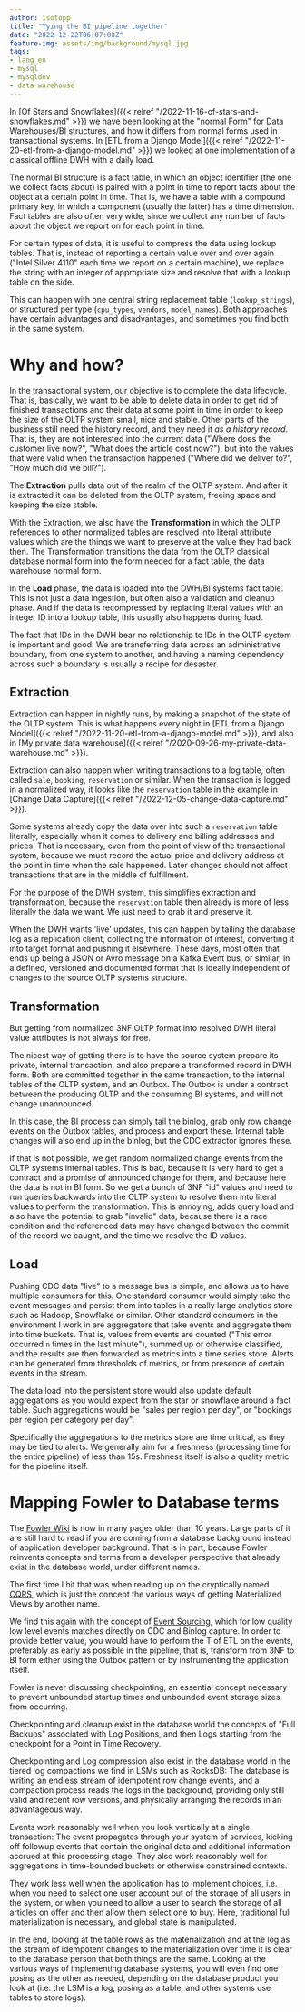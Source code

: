 ```yaml
---
author: isotopp
title: "Tying the BI pipeline together"
date: "2022-12-22T06:07:08Z"
feature-img: assets/img/background/mysql.jpg
tags:
- lang_en
- mysql
- mysqldev
- data warehouse
---
```


In
[Of Stars and Snowflakes]({{< relref "/2022-11-16-of-stars-and-snowflakes.md" >}})
we have been looking at the "normal Form" for Data Warehouses/BI structures, and how it differs from normal forms used in transactional systems.
In
[ETL from a Django Model]({{< relref "/2022-11-20-etl-from-a-django-model.md" >}})
we looked at one implementation of a classical offline DWH with a daily load.

The normal BI structure is a fact table, in which an object identifier (the one we collect facts about) is paired with a point in time to report facts about the object at a certain point in time.
That is, we have a table with a compound primary key, in which a component (usually the latter) has a time dimension.
Fact tables are also often very wide, since we collect any number of facts about the object we report on for each point in time.

For certain types of data, it is useful to compress the data using lookup tables.
That is, instead of reporting a certain value over and over again ("Intel Silver 4110" each time we report on a certain machine), we replace the string with an integer of appropriate size and resolve that with a lookup table on the side.

This can happen with one central string replacement table (`lookup_strings`), or structured per type (`cpu_types`, `vendors`, `model_names`).
Both approaches have certain advantages and disadvantages, and sometimes you find both in the same system.

# Why and how?

In the transactional system, our objective is to complete the data lifecycle.
That is, basically, we want to be able to delete data in order to get rid of finished transactions and their data at some point in time in order to keep the size of the OLTP system small, nice and stable. 
Other parts of the business still need the history record, and they need it *as a history record*.
That is, they are not interested into the current data ("Where does the customer live now?", "What does the article cost now?"), but into the values that were valid when the transaction happened ("Where did we deliver to?", "How much did we bill?").

The **Extraction** pulls data out of the realm of the OLTP system.
And after it is extracted it can be deleted from the OLTP system, freeing space and keeping the size stable.

With the Extraction, we also have the **Transformation** in which the OLTP references to other normalized tables are resolved into literal attribute values which are the things we want to preserve at the value they had back then.
The Transformation transitions the data from the OLTP classical database normal form into the form needed for a fact table, the data warehouse normal form.

In the **Load** phase, the data is loaded into the DWH/BI systems fact table.
This is not just a data ingestion, but often also a validation and cleanup phase. 
And if the data is recompressed by replacing literal values with an integer ID into a lookup table, this usually also happens during load.

The fact that IDs in the DWH bear no relationship to IDs in the OLTP system is important and good:
We are transferring data across an administrative boundary, from one system to another, and having a naming dependency across such a boundary is usually a recipe for desaster.

## Extraction

Extraction can happen in nightly runs, by making a snapshot of the state of the OLTP system.
This is what happens every night in
[ETL from a Django Model]({{< relref "/2022-11-20-etl-from-a-django-model.md" >}}),
and also in
[My private data warehouse]({{< relref "/2020-09-26-my-private-data-warehouse.md" >}}).

Extraction can also happen when writing transactions to a log table, often called `sale`, `booking`, `reservation` or similar.
When the transaction is logged in a normalized way, it looks like the `reservation` table in the example in
[Change Data Capture]({{< relref "/2022-12-05-change-data-capture.md" >}}).

Some systems already copy the data over into such a `reservation` table literally, especially when it comes to delivery and billing addresses and prices.
That is necessary, even from the point of view of the transactional system, because we must record the actual price and delivery address at the point in time when the sale happened.
Later changes should not affect transactions that are in the middle of fulfillment.

For the purpose of the DWH system, this simplifies extraction and transformation, because the `reservation` table then already is more of less literally the data we want.
We just need to grab it and preserve it.

When the DWH wants 'live' updates, this can happen by tailing the database log as a replication client, collecting the information of interest, converting it into target format and pushing it elsewhere.
These days, most often that ends up being a JSON or Avro message on a Kafka Event bus, or similar, in a defined, versioned and documented format that is ideally independent of changes to the source OLTP systems structure.

## Transformation

But getting from normalized 3NF OLTP format into resolved DWH literal value attributes is not always for free.

The nicest way of getting there is to have the source system prepare its private, internal transaction, and also prepare a transformed record in DWH form.
Both are committed together in the same transaction, to the internal tables of the OLTP system, and an Outbox.
The Outbox is under a contract between the producing OLTP and the consuming BI systems, and will not change unannounced.

In this case, the BI process can simply tail the binlog, grab only row change events on the Outbox tables, and process and export these.
Internal table changes will also end up in the binlog, but the CDC extractor ignores these.

If that is not possible, we get random normalized change events from the OLTP systems internal tables.
This is bad, because it is very hard to get a contract and a promise of announced change for them, and because here the data is not in BI form.
So we get a bunch of 3NF "id" values and need to run queries backwards into the OLTP system to resolve them into literal values to perform the transformation.
This is annoying, adds query load and also have the potential to grab "invalid" data, because there is a race condition and the referenced data may have changed between the commit of the record we caught, and the time we resolve the ID values.

## Load

Pushing CDC data "live" to a message bus is simple, and allows us to have multiple consumers for this.
One standard consumer would simply take the event messages and persist them into tables in a really large analytics store such as Hadoop, Snowflake or similar.
Other standard consumers in the environment I work in are aggregators that take events and aggregate them into time buckets.
That is, values from events are counted ("This error occurred `n` times in the last minute"), summed up or otherwise classified, and the results are then forwarded as metrics into a time series store.
Alerts can be generated from thresholds of metrics, or from presence of certain events in the stream.

The data load into the persistent store would also update default aggregations as you would expect from the star or snowflake around a fact table.
Such aggregations would be "sales per region per day", or "bookings per region per category per day".

Specifically the aggregations to the metrics store are time critical, as they may be tied to alerts.
We generally aim for a freshness (processing time for the entire pipeline) of less than 15s.
Freshness itself is also a quality metric for the pipeline itself.

# Mapping Fowler to Database terms

The [Fowler Wiki](https://martinfowler.com/bliki/) is now in many pages older than 10 years.
Large parts of it are still hard to read if you are coming from a database background instead of application developer background.
That is in part, because Fowler reinvents concepts and terms from a developer perspective that already exist in the database world, under different names.

The first time I hit that was when reading up on the cryptically named [CQRS](https://martinfowler.com/bliki/CQRS.html), 
which is just the concept the various ways of getting Materialized Views by another name.

We find this again with the concept of [Event Sourcing](https://martinfowler.com/eaaDev/EventSourcing.html),
which for low quality low level events matches directly on CDC and Binlog capture.
In order to provide better value, you would have to perform the T of ETL on the events, preferably as early as possible in the pipeline,
that is, transform from 3NF to BI form either using the Outbox pattern or by instrumenting the application itself.

Fowler is never discussing checkpointing, an essential concept necessary to prevent unbounded startup times and unbounded event storage sizes from occurring.

Checkpointing and cleanup exist in the database world the concepts of "Full Backups" associated with Log Positions, 
and then Logs starting from the checkpoint for a Point in Time Recovery.

Checkpointing and Log compression also exist in the database world in the tiered log compactions we find in LSMs such as RocksDB:
The database is writing an endless stream of idempotent row change events, and a compaction process reads the logs in the background,
providing only still valid and recent row versions, and physically arranging the records in an advantageous way.

Events work reasonably well when you look vertically at a single transaction:
The event propagates through your system of services, kicking off followup events that contain the original data and additional information accrued at this processing stage.
They also work reasonably well for aggregations in time-bounded buckets or otherwise constrained contexts.

They work less well when the application has to implement choices, i.e. when you need to select one user account out of the storage of all users in the system,
or when you need to allow a user to search the storage of all articles on offer and then allow them select one to buy.
Here, traditional full materialization is necessary, and global state is manipulated.

In the end, looking at the table rows as the materialization and at the log as the stream of idempotent changes to the materialization over time it is clear to the database person that both things are the same.
Looking at the various ways of implementing database systems, you will even find one posing as the other as needed, depending on the database product you look at (i.e. the LSM is a log, posing as a table, and other systems use tables to store logs).
